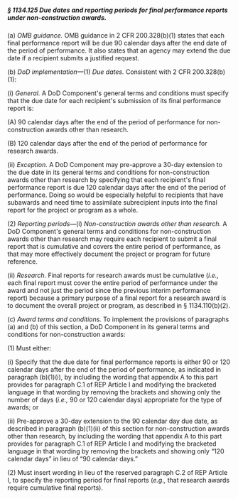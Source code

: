 ##### § 1134.125 Due dates and reporting periods for final performance reports under non-construction awards. #####

(a) *OMB guidance.* OMB guidance in 2 CFR 200.328(b)(1) states that each final performance report will be due 90 calendar days after the end date of the period of performance. It also states that an agency may extend the due date if a recipient submits a justified request.

(b) *DoD implementation*—(1) *Due dates.* Consistent with 2 CFR 200.328(b)(1):

(i) *General.* A DoD Component's general terms and conditions must specify that the due date for each recipient's submission of its final performance report is:

(A) 90 calendar days after the end of the period of performance for non-construction awards other than research.

(B) 120 calendar days after the end of the period of performance for research awards.

(ii) *Exception.* A DoD Component may pre-approve a 30-day extension to the due date in its general terms and conditions for non-construction awards other than research by specifying that each recipient's final performance report is due 120 calendar days after the end of the period of performance. Doing so would be especially helpful to recipients that have subawards and need time to assimilate subrecipient inputs into the final report for the project or program as a whole.

(2) *Reporting periods*—(i) *Non-construction awards other than research.* A DoD Component's general terms and conditions for non-construction awards other than research may require each recipient to submit a final report that is cumulative and covers the entire period of performance, as that may more effectively document the project or program for future reference.

(ii) *Research.* Final reports for research awards must be cumulative (*i.e.,* each final report must cover the entire period of performance under the award and not just the period since the previous interim performance report) because a primary purpose of a final report for a research award is to document the overall project or program, as described in § 1134.110(b)(2).

(c) *Award terms and conditions.* To implement the provisions of paragraphs (a) and (b) of this section, a DoD Component in its general terms and conditions for non-construction awards:

(1) Must either:

(i) Specify that the due date for final performance reports is either 90 or 120 calendar days after the end of the period of performance, as indicated in paragraph (b)(1)(i), by including the wording that appendix A to this part provides for paragraph C.1 of REP Article I and modifying the bracketed language in that wording by removing the brackets and showing only the number of days (*i.e.,* 90 or 120 calendar days) appropriate for the type of awards; or

(ii) Pre-approve a 30-day extension to the 90 calendar day due date, as described in paragraph (b)(1)(ii) of this section for non-construction awards other than research, by including the wording that appendix A to this part provides for paragraph C.1 of REP Article I and modifying the bracketed language in that wording by removing the brackets and showing only “120 calendar days” in lieu of “90 calendar days.”

(2) Must insert wording in lieu of the reserved paragraph C.2 of REP Article I, to specify the reporting period for final reports (*e.g.,* that research awards require cumulative final reports).